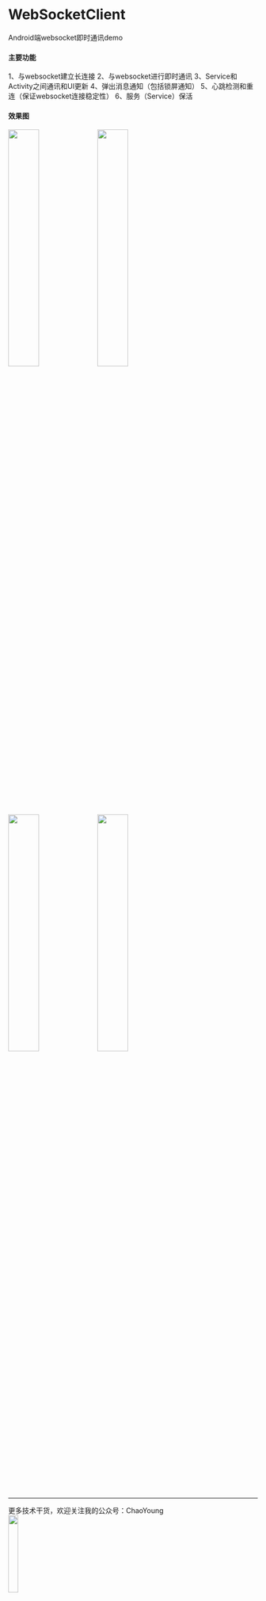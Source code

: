 # WebSocketClient
Android端websocket即时通讯demo


#### 主要功能
1、与websocket建立长连接
2、与websocket进行即时通讯
3、Service和Activity之间通讯和UI更新
4、弹出消息通知（包括锁屏通知）
5、心跳检测和重连（保证websocket连接稳定性）
6、服务（Service）保活

#### 效果图
<div>
<img src="https://github.com/yangxch/WebSocketClientDemo/raw/master/screenshot/chatntf.jpg" width="35%" height="35%">
<img src="https://github.com/yangxch/WebSocketClientDemo/raw/master/screenshot/load.jpg" width="35%" height="35%">
  <br><br>
<img src="https://github.com/yangxch/WebSocketClientDemo/raw/master/screenshot/load.jpg" width="35%" height="35%">
<img src="https://github.com/yangxch/WebSocketClientDemo/raw/master/screenshot/show.jpg" width="35%" height="35%">
</div>

***
更多技术干货，欢迎关注我的公众号：ChaoYoung
<br><img src="https://github.com/yangxch/WebSocketClientDemo/raw/master/screenshot/qrcode_chaoyoung.jpg" width="20%" height="20%">
